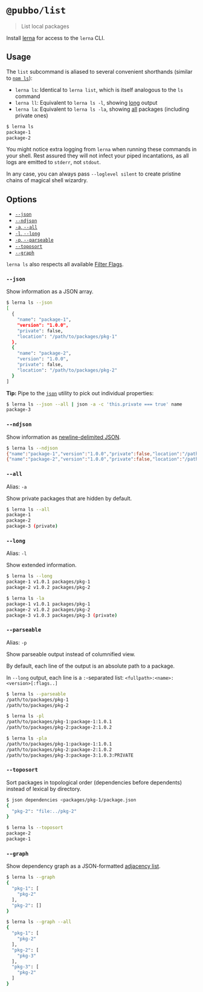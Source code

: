 # `@pubbo/list`

> List local packages

Install [lerna](https://www.npmjs.com/package/lerna) for access to the `lerna` CLI.

## Usage

The `list` subcommand is aliased to several convenient shorthands (similar to [`npm ls`](https://docs.npmjs.com/cli/ls)):

- `lerna ls`: Identical to `lerna list`, which is itself analogous to the `ls` command
- `lerna ll`: Equivalent to `lerna ls -l`, showing [long](#--long) output
- `lerna la`: Equivalent to `lerna ls -la`, showing [all](#--all) packages (including private ones)

```sh
$ lerna ls
package-1
package-2
```

You might notice extra logging from `lerna` when running these commands in your shell.
Rest assured they will not infect your piped incantations,
as all logs are emitted to `stderr`, not `stdout`.

In any case, you can always pass `--loglevel silent` to create pristine chains of magical shell wizardry.

## Options

- [`--json`](#--json)
- [`--ndjson`](#--ndjson)
- [`-a`, `--all`](#--all)
- [`-l`, `--long`](#--long)
- [`-p`, `--parseable`](#--parseable)
- [`--toposort`](#--toposort)
- [`--graph`](#--graph)

`lerna ls` also respects all available [Filter Flags](https://www.npmjs.com/package/@pubbo/filter-options).

### `--json`

Show information as a JSON array.

```sh
$ lerna ls --json
[
  {
    "name": "package-1",
    "version": "1.0.0",
    "private": false,
    "location": "/path/to/packages/pkg-1"
  },
  {
    "name": "package-2",
    "version": "1.0.0",
    "private": false,
    "location": "/path/to/packages/pkg-2"
  }
]
```

**Tip:** Pipe to the [`json`](http://trentm.com/json/) utility to pick out individual properties:

```sh
$ lerna ls --json --all | json -a -c 'this.private === true' name
package-3
```

### `--ndjson`

Show information as [newline-delimited JSON](http://ndjson.org).

```sh
$ lerna ls --ndjson
{"name":"package-1","version":"1.0.0","private":false,"location":"/path/to/packages/pkg-1"}
{"name":"package-2","version":"1.0.0","private":false,"location":"/path/to/packages/pkg-2"}
```

### `--all`

Alias: `-a`

Show private packages that are hidden by default.

```sh
$ lerna ls --all
package-1
package-2
package-3 (private)
```

### `--long`

Alias: `-l`

Show extended information.

```sh
$ lerna ls --long
package-1 v1.0.1 packages/pkg-1
package-2 v1.0.2 packages/pkg-2

$ lerna ls -la
package-1 v1.0.1 packages/pkg-1
package-2 v1.0.2 packages/pkg-2
package-3 v1.0.3 packages/pkg-3 (private)
```

### `--parseable`

Alias: `-p`

Show parseable output instead of columnified view.

By default, each line of the output is an absolute path to a package.

In `--long` output, each line is a `:`-separated list: `<fullpath>:<name>:<version>[:flags..]`

```sh
$ lerna ls --parseable
/path/to/packages/pkg-1
/path/to/packages/pkg-2

$ lerna ls -pl
/path/to/packages/pkg-1:package-1:1.0.1
/path/to/packages/pkg-2:package-2:1.0.2

$ lerna ls -pla
/path/to/packages/pkg-1:package-1:1.0.1
/path/to/packages/pkg-2:package-2:1.0.2
/path/to/packages/pkg-3:package-3:1.0.3:PRIVATE
```

### `--toposort`

Sort packages in topological order (dependencies before dependents) instead of lexical by directory.

```sh
$ json dependencies <packages/pkg-1/package.json
{
  "pkg-2": "file:../pkg-2"
}

$ lerna ls --toposort
package-2
package-1
```

### `--graph`

Show dependency graph as a JSON-formatted [adjacency list](https://en.wikipedia.org/wiki/Adjacency_list).

```sh
$ lerna ls --graph
{
  "pkg-1": [
    "pkg-2"
  ],
  "pkg-2": []
}

$ lerna ls --graph --all
{
  "pkg-1": [
    "pkg-2"
  ],
  "pkg-2": [
    "pkg-3"
  ],
  "pkg-3": [
    "pkg-2"
  ]
}
```
